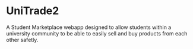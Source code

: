 # UniTrade2

A Student Marketplace webapp designed to allow students within a university community to be able to easily sell and buy products from each other safetly.
